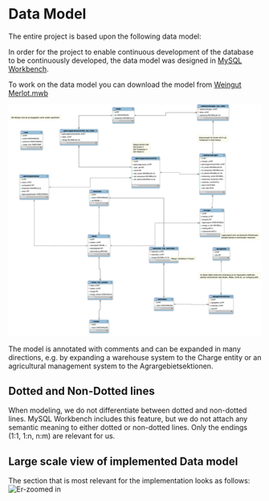 # Data Model
The entire project is based upon the following data model:

In order for the project to enable continuous development of the database to be continuously developed,
the data model was designed in [MySQL Workbench](https://www.mysql.com/products/workbench/).

To work on the data model you can download the model from [Weingut Merlot.mwb](Weingut%20Merlot.mwb)


![ER-Gesamt](./images/ER-Gesamt.png)

The model is annotated with comments and can be expanded in many directions,
e.g. by expanding a warehouse system to the Charge entity or an agricultural management system to the 
Agrargebietsektionen.

## Dotted and Non-Dotted lines
When modeling, we do not differentiate between dotted and non-dotted lines. 
MySQL Workbench includes this feature, but we do not attach any semantic meaning to either dotted or non-dotted lines.
Only the endings (1:1, 1:n, n:m) are relevant for us.

## Large scale view of implemented Data model
The section that is most relevant for the implementation looks as follows:
![Er-zoomed in](./images/ER-Gärungsprozess.png)

